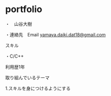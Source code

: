 # portfolio
・　山谷大樹

・連絡先　Email yamaya.daiki.dat18@gmail.com

スキル

・C/C++
  　
   
   利用歴1年
  
 取り組んでいるテーマ
 
  1.スキルを身につけるようにする
  
